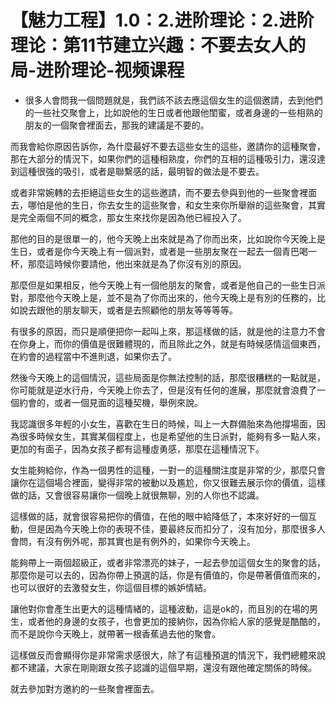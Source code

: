 # 【魅力工程】1.0：2.进阶理论：2.进阶理论：第11节建立兴趣：不要去女人的局-进阶理论-视频课程

- 很多人會問我一個問題就是，我們該不該去應這個女生的這個邀請，去到他們的一些社交聚會上，比如說他的生日或者他跟他閨蜜，或者身邊的一些相熟的朋友的一個聚會裡面去，那我的建議是不要的。

而我會給你原因告訴你，為什麼最好不要去這些女生的這些，邀請你的這種聚會，那在大部分的情況下，如果你們的這種相熟度，你們的互相的這種吸引力，還沒達到這種很強的吸引，或者是聯繫感的話，最明智的做法是不要去。

或者非常婉轉的去拒絕這些女生的這些邀請，而不要去參與到他的一些聚會裡面去，哪怕是他的生日，你去女生的這些聚會，和女生來你所舉辦的這些聚會，其實是完全兩個不同的概念，那女生來找你是因為他已經投入了。

那他的目的是很單一的，他今天晚上出來就是為了你而出來，比如說你今天晚上是生日，或者是你今天晚上有一個派對，或者是一些朋友聚在一起去一個青巴喝一杯，那麼這時候你要請他，他出來就是為了你沒有別的原因。

那麼但是如果相反，他今天晚上有一個他朋友的聚會，或者是他自己的一些生日派對，那麼他今天晚上是，並不是為了你而出來的，他今天晚上是有別的任務的，比如說去跟他的朋友聊天，或者是去照顧他的朋友等等等等。

有很多的原因，而只是順便把你一起叫上來，那這樣做的話，就是他的注意力不會在你身上，而你的價值是很難體現的，而且除此之外，就是有時候感情這個東西，在約會的過程當中不進則退，如果你去了。

然後今天晚上的這個情況，這些局面是你無法控制的話，那麼很糟糕的一點就是，你可能就是逆水行舟，今天晚上你去了，但是沒有任何的進展，那麼就會浪費了一個約會的，或者一個見面的這種契機，舉例來說。

我認識很多年輕的小女生，喜歡在生日的時候，叫上一大群備胎來為他撐場面，因為很多時候女生，其實某個程度上，也是希望他的生日派對，能夠有多一點人來，更加的有面子，因為女孩子都有這種虛勇感，那麼在這種情況下。

女生能夠給你，作為一個男性的這種，一對一的這種關注度是非常的少，那麼只會讓你在這個場合裡面，變得非常的被動以及尷尬，你又很難去展示你的價值，這樣做的話，又會很容易讓你一個晚上就很無聊，別的人你也不認識。

這樣做的話，就會很容易把你的價值，在他的眼中給降低了，本來好好的一個互動，但是因為今天晚上你的表現不佳，要最終反而扣分了，沒有加分，那麼很多人會問，有沒有例外呢，那其實也是有例外的，如果你今天晚上。

能夠帶上一兩個超級正，或者非常漂亮的妹子，一起去參加這個女生的聚會的話，那麼你是可以去的，因為你帶上預選的話，你是有價值的，你是帶著價值而來的，也可以很好的去激發女生，你這個目標的嫉妒情結。

讓他對你會產生出更大的這種情緒的，這種波動，這是ok的，而且別的在場的男生，或者他的身邊的女孩子，也會更加的接納你，因為你給人家的感覺是酷酷的，而不是說你今天晚上，就帶著一根香蕉過去他的聚會。

這樣做反而會顯得你是非常需求感很大，除了有這種預選的情況下，我們總體來說都不建議，大家在剛剛跟女孩子認識的這個早期，還沒有跟他確定關係的時候。

就去參加對方邀約的一些聚會裡面去。